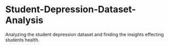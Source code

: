 # Student-Depression-Dataset-Analysis
Analyzing the student depression dataset and finding the insights effecting students health.
